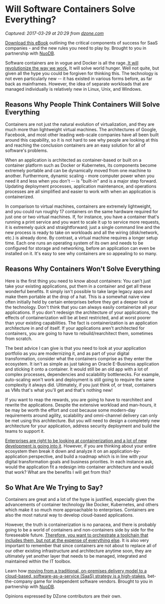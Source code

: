 # Will Software Containers Solve Everything?

_Captured: 2017-03-29 at 20:29 from [dzone.com](https://dzone.com/articles/will-software-containers-solve-everything?edition=286946&utm_source=Daily%20Digest&utm_medium=email&utm_campaign=dd%202017-03-29)_

[Download this eBook](https://dzone.com/go?i=177148&u=http%3A%2F%2Fgo.nuodb.com%2FIntellyxeBook-CloudGame-DZONE_IntellyxCloudGame-LPGated.html%3Futm_source%3Ddzone%26utm_medium%3Dcloudzone) outlining the critical components of success for SaaS companies - and the new rules you need to play by. Brought to you in partnership with [NuoDB](https://dzone.com/go?i=177148&u=http%3A%2F%2Fgo.nuodb.com%2FIntellyxeBook-CloudGame-DZONE_IntellyxCloudGame-LPGated.html%3Futm_source%3Ddzone%26utm_medium%3Dcloudzone).

Software containers are in vogue and Docker is all the rage.[ It will revolutionize the way we work.](https://automic.com/blog/history-of-containerology-and-the-birth-of-microservices) It will solve world hunger. Well not quite, but given all the hype you could be forgiven for thinking this. The technology is not even particularly new -- it has existed in various forms before, as far back as mainframes. However, the idea of separate workloads that are managed individually is relatively new in Linux, Unix, and Windows.

## **Reasons Why People Think Containers Will Solve Everything**

Containers are not just the natural evolution of virtualization, and they are much more than lightweight virtual machines. The architectures of Google, Facebook, and most other leading web-scale companies have all been built around this capability, so it is not hard to see why people are looking at this and reaching the conclusion containers are an easy solution for all of software's problems.

When an application is architected as container-based or built on a container platform such as Docker or Kubernetes, its components become extremely portable and can be dynamically moved from one machine to another. Furthermore, dynamic scaling - more computer power when you need it and less when you don't -- is "built-in" and is a major step forward. Updating deployment processes, application maintenance, and operations processes are all simplified and easier to work with when an application is containerized.

In comparison to virtual machines, containers are extremely lightweight, and you could run roughly 17 containers on the same hardware required for just one or two virtual machines. If, for instance, you have a container that's running a print service and you want to scale it up to service more requests, it is extremely quick and straightforward; just a single command line and the new process is ready to take on workloads and all the wiring (disk/network, etc.) is already done. By contrast, a virtual machine requires a longer setup time. Each one runs an operating system of its own and needs to be configured for storage and networking, before an application can even be installed on it. It's easy to see why containers are so appealing to so many.

## **Reasons Why Containers Won't Solve Everything**

Here is the first thing you need to know about containers: You can't just take your existing applications, put them in a container and get all these wonderful benefits. It simply isn't possible to take large legacy apps and make them portable at the drop of a hat. This is a somewhat naive view often initially held by certain enterprises before they get a deeper look at the technology. Don't think that you can always easily containerize all your applications. If you don't redesign the architecture of your applications, the effects of containerization will be at best restricted, and at worst poorer than your existing capabilities. The fact is containerization is an application architecture in and of itself. If your applications aren't architected for containers, you are going to have to rebuild/rearchitect them, sometimes from scratch.

The best advice I can give is that you need to look at your application portfolio as you are modernizing it, and as part of your digital transformation, consider what the containers comprise as they enter the ecosystem. It isn't as simple as just taking an Oracle E-Business application and sticking it onto a container. It would still be an old app with a lot of complex processes, dependencies and scalability bottlenecks. For example, auto-scaling won't work and deployment is still going to require the same complexity it always did. Ultimately, if you just think of, or treat, containers as VMs that's what you'll get and that's nothing new!

If you want to reap the rewards, you are going to have to rearchitect and rewrite the applications. Despite the extensive workload and man-hours, it be may be worth the effort and cost because some modern-day requirements around agility, scalability and omni-channel delivery can only be met using this architecture. But you will need to design a completely new architecture for your application, address security deployment and build the teams to support it.

[Enterprises are right to be looking at containerization and a lot of new development is going into it](https://automic.com/content/how-leverage-container-technology-enterprise-environments). However, if you are thinking about your entire ecosystem then break it down and analyze it on an application-by-application perspective, and build a roadmap which is in line with your digital transformation goals and business priorities. In each instance ask, would the application fit a redesign into container architecture and would that work? What are the benefits I will get from this?

## **So What Are We Trying to Say?**

Containers are great and a lot of the hype is justified, especially given the advancements of container technology like Docker, Kubernetes, and others which make it so much more approachable to enterprises. Containers are also the most natural way to develop cloud-based applications.

However, the truth is containerization is no panacea, and there is probably going to be a world of containers and non-containers side by side for the foreseeable future. [Therefore, you want to orchestrate a toolchain that includes them, but not at the expense of everything else](https://automic.com/content/containerology-devops-docker-and-microservices-continuous-delivery-world). It is also very important to remember that since containers are not about to replace all of our other existing infrastructure and architecture anytime soon, they are ultimately yet another layer that needs to be managed, integrated and maintained within the IT toolbox.

Learn how [moving from a traditional, on-premises delivery model to a cloud-based, software-as-a-service (SaaS) strategy is a high-stakes](https://dzone.com/go?i=177147&u=http%3A%2F%2Fgo.nuodb.com%2FIntellyxeBook-CloudGame-DZONE_IntellyxCloudGame-LPGated.html%3Futm_source%3Ddzone%26utm_medium%3Dcloudzone), bet-the-company game for independent software vendors. Brought to you in partnership with [NuoDB](https://dzone.com/go?i=177147&u=http%3A%2F%2Fgo.nuodb.com%2FIntellyxeBook-CloudGame-DZONE_IntellyxCloudGame-LPGated.html%3Futm_source%3Ddzone%26utm_medium%3Dcloudzone).

Opinions expressed by DZone contributors are their own.
